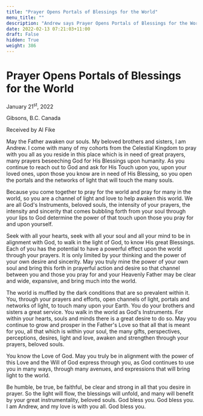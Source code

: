 ```yaml
---
title: "Prayer Opens Portals of Blessings for the World"
menu_title: ""
description: "Andrew says Prayer Opens Portals of Blessings for the World"
date: 2022-02-13 07:21:03+11:00
draft: False
hidden: True
weight: 386
---
```

# Prayer Opens Portals of Blessings for the World

January 21<sup>st</sup>, 2022

Gibsons, B.C. Canada

Received by Al Fike   



May the Father awaken our souls. My beloved brothers and sisters, I am Andrew. I come with many of my cohorts from the Celestial Kingdom to pray with you all as you reside in this place which is in need of great prayers, many prayers beseeching God for His Blessings upon humanity. As you continue to reach out to God and ask for His Touch upon you, upon your loved ones, upon those you know are in need of His Blessing, so you open the portals and the networks of light that will touch the many souls. 

Because you come together to pray for the world and pray for many in the world, so you are a channel of light and love to help awaken this world.  We are all God's Instruments, beloved souls, the intensity of your prayers, the intensity and sincerity that comes bubbling forth from your soul through your lips to God determine the power of that touch upon those you pray for and upon yourself. 
 
Seek with all your hearts, seek with all your soul and all your mind to be in alignment with God, to walk in the light of God, to know His great Blessings. Each of you has the potential to have a powerful effect upon the world through your prayers. It is only limited by your thinking and the power of your own desire and sincerity. May you truly mine the power of your own soul and bring this forth in prayerful action and desire so that channel between you and those you pray for and your Heavenly Father may be clear and wide, expansive, and bring much into the world.

The world is muffled by the dark conditions that are so prevalent within it. You, through your prayers and efforts, open channels of light, portals and networks of light, to touch many upon your Earth. You do your brothers and sisters a great service. You walk in the world as God's Instruments. For within your hearts, souls and minds there is a great desire to do so. May you continue to grow and prosper in the Father's Love so that all that is meant for you, all that which is within your soul, the many gifts, perspectives, perceptions, desires, light and love, awaken and strengthen through your prayers, beloved souls.  

You know the Love of God. May you truly be in alignment with the power of this Love and the Will of God express through you, as God continues to use you in many ways, through many avenues, and expressions that will bring light to the world.
 
Be humble, be true, be faithful, be clear and strong in all that you desire in prayer. So the light will flow, the blessings will unfold, and many will benefit by your great instrumentality, beloved souls. God bless you. God bless you.  I am Andrew, and my love is with you all.  God bless you.